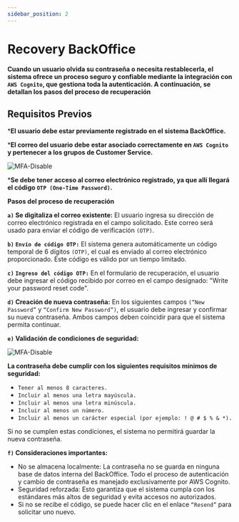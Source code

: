 ```yaml
---
sidebar_position: 2
---
```


# Recovery BackOffice

**Cuando un usuario olvida su contraseña o necesita restablecerla, el sistema ofrece un proceso seguro y confiable mediante la integración con `AWS Cognito`, que gestiona toda la autenticación. A continuación, se detallan los pasos del proceso de recuperación**

## **Requisitos Previos**

***El usuario debe estar previamente registrado en el sistema BackOffice.**

***El correo del usuario debe estar asociado correctamente en `AWS Cognito` y pertenecer a los grupos de Customer Service.**

![MFA-Disable](/img/backoffice-user/code_recovery.png )

***Se debe tener acceso al correo electrónico registrado, ya que allí llegará el código `OTP (One-Time Password)`.**

**Pasos del proceso de recuperación**

**`a)` Se digitaliza el correo existente:**
El usuario ingresa su dirección de correo electrónico registrada en el campo solicitado. Este correo será usado para enviar el código de verificación `(OTP)`.

**`b)` `Envío de código OTP:`**
El sistema genera automáticamente un código temporal de 6 dígitos `(OTP)`, el cual es enviado al correo electrónico proporcionado. Este código es válido por un tiempo limitado.

**`c)` `Ingreso del código OTP:`**
En el formulario de recuperación, el usuario debe ingresar el código recibido por correo en el campo designado:
"Write your password reset code".

**`d)` Creación de nueva contraseña:**
En los siguientes campos `(“New Password”` y `“Confirm New Password”)`, el usuario debe ingresar y confirmar su nueva contraseña.
Ambos campos deben coincidir para que el sistema permita continuar.

**`e)` Validación de condiciones de seguridad:**

![MFA-Disable](/img/backoffice-user/recovery_backoffice.png )

**La contraseña debe cumplir con los siguientes requisitos mínimos de seguridad:**

- `Tener al menos 8 caracteres.`
- `Incluir al menos una letra mayúscula.`
- `Incluir al menos una letra minúscula.`
- `Incluir al menos un número.`
- `Incluir al menos un carácter especial (por ejemplo: ! @ # $ % & *).`

Si no se cumplen estas condiciones, el sistema no permitirá guardar la nueva contraseña.

**`f)` Consideraciones importantes:**

- No se almacena localmente: La contraseña no se guarda en ninguna base de datos interna del BackOffice. Todo el proceso de autenticación y cambio de contraseña es manejado exclusivamente por AWS Cognito.
- Seguridad reforzada: Esto garantiza que el sistema cumpla con los estándares más altos de seguridad y evita accesos no autorizados.
- Si no se recibe el código, se puede hacer clic en el enlace `“Resend”` para solicitar uno nuevo.
